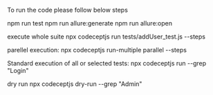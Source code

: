 
To run the code please follow below steps

npm run test
npm run allure:generate
npm run allure:open

execute whole suite
 npx codeceptjs run tests/addUser_test.js --steps

parellel execution:
 npx codeceptjs run-multiple parallel --steps

Standard execution of all or selected tests:
npx codeceptjs run --grep "Login"


dry run 
npx codeceptjs dry-run --grep "Admin"
